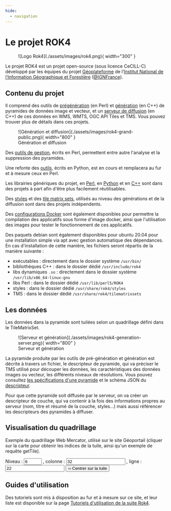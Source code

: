 ```yaml
---
hide:
  - navigation
---
```


# Le projet ROK4

<figure markdown>
  ![Logo Rok4](./assets/images/rok4.png){ width="300" }
</figure>

Le projet ROK4 est un projet open-source (sous licence CeCILL-C) développé par les équipes du projet [Géoplateforme](https://www.geoportail.gouv.fr) de l’[Institut National de l’Information Géographique et Forestière](https://ign.fr) ([@IGNFrance](https://bsky.app/profile/ignfrance.bsky.social)).

## Contenu du projet

Il comprend des outils de [prégénération](https://github.com/rok4/pregeneration) (en Perl) et [génération](https://github.com/rok4/generation) (en C++) de pyramides de données image et vecteur, et un [serveur de diffusion](https://github.com/rok4/server) (en C++) de ces données en WMS, WMTS, OGC API Tiles et TMS. Vous pouvez trouver plus de détails dans ces projets. 

<figure markdown>
  ![Génération et diffusion](./assets/images/rok4-grand-public.png){ width="800" }
  <figcaption>Génération et diffusion</figcaption>
</figure>

Des [outils de gestion](https://github.com/rok4/tools), écrits en Perl, permettent entre autre l'analyse et la suppression des pyramides.

Une refonte des [outils](https://github.com/rok4/pytools), écrits en Python, est en cours et remplacera au fur et à mesure ceux en Perl.

Les librairies génériques du projet, en [Perl](https://github.com/rok4/core-perl), en [Python](https://github.com/rok4/core-python) et en [C++](https://github.com/rok4/core-cpp) sont dans des projets à part afin d'être plus facilement réutilisables.

Des [styles](https://github.com/rok4/styles) et des [tile matrix sets](https://github.com/rok4/tilematrixsets), utilisés au niveau des générations et de la diffusion sont dans des projets indépendents.

Des [configurations Docker](https://github.com/rok4/docker) sont également disponibles pour permettre la compilation des applicatifs sous forme d'image docker, ainsi que l'utilisation des images pour tester le fonctionnement de ces applicatifs.

Des paquets debian sont également disponibles pour ubuntu 20.04 pour une installation simple via apt avec gestion automatique des dépendances. En cas d'installation de cette manière, les fichiers seront répartis de la manière suivante :

* exécutables : directement dans le dossier système `/usr/bin/`
* bibliothèques C++ : dans le dossier dédié `/usr/include/rok4`
* libs dynamiques `.so` : directement dans le dossier système `/usr/lib/x86_64-linux-gnu`
* libs Perl : dans le dossier dédié `/usr/lib/perl5/ROK4`
* styles : dans le dossier dédié `/usr/share/rok4/styles`
* TMS : dans le dossier dédié `/usr/share/rok4/tilematrixsets`

## Les données

Les données dans la pyramide sont tuilées selon un quadrillage défini dans le TileMatrixSet.

<figure markdown>
  ![Serveur et génération](./assets/images/rok4-generation-server.png){ width="800" }
  <figcaption>Serveur et génération</figcaption>
</figure>

La pyramide produite par les outils de pré-génération et génération est décrite à travers un fichier, le descripteur de pyramide, qui va préciser le TMS utilisé pour découper les données, les caractéristiques des données images ou vecteur, les différents niveaux de résolutions. Vous pouvez consultez [les spécifications d'une pyramide](./pyramid.md) et le schéma JSON du [descripteur](./assets/data/pyramid.schema.json).

Pour que cette pyramide soit diffusée par le serveur, on va créer un descripteur de couche, qui va contenir à la fois des informations propres au serveur (nom, titre et résumé de la couche, styles...) mais aussi référencer les descripteurs des pyramides à diffuser.

## Visualisation du quadrillage

Exemple du quadrillage Web Mercator, utilisé sur le site Géoportail (cliquer sur la carte pour obtenir les indices de la tuile, ainsi qu'un exemple de requête getTile).

<div id="map"></div>
<div id="infos1"></div>
<div id="infos2"></div>
<div id="formulaire">
    Niveau : <input type="number" value="6" min="0" max="21" placeholder="Niveau" id="level">
    , colonne : <input type="number" value="32" min="0" placeholder="Colonne" id="col">
    , ligne : <input type="number" value="22" min="0" placeholder="Ligne" id="row">
    <button type="button" onclick="go_to_tile()">&rsaquo;&rsaquo; Centrer sur la tuile</button>
</div>
<link rel="stylesheet" href="./assets/css/ol.css" />
<link rel="stylesheet" href="./assets/css/GpPluginOpenLayers.css" />
<script src="./assets/js/ol.js"></script>
<script 
    data-key="decouverte,essentiels"
    src="./assets/js/GpPluginOpenLayers.js">
</script>
<script src="./assets/js/tms.js"></script>

## Guides d'utilisation

Des tutoriels sont mis à disposition au fur et à mesure sur ce site, et leur liste est disponible sur la page [Tutoriels d'utilisation de la suite Rok4](./tutorials/index.md).

